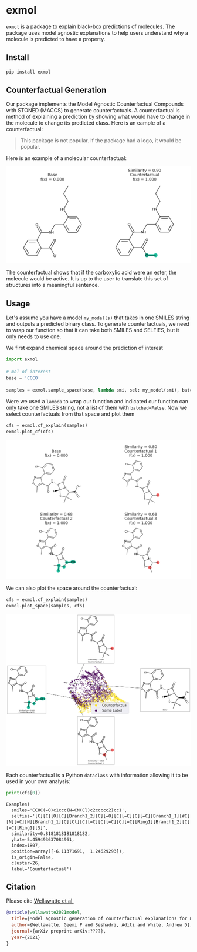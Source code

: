 # exmol

`exmol` is a package to explain black-box predictions of molecules. The package uses model agnostic explanations to help users understand why a molecule is predicted to have a property.

## Install

```sh
pip install exmol
```

## Counterfactual Generation

Our package implements the Model Agnostic Counterfactual Compounds with STONED (MACCS) to generate counterfactuals.
A counterfactual is method of explaining a prediction by showing what would have to change in the molecule to change its predicted class. Here is an eample of a counterfactual:

> This package is not popular. If the package had a logo, it would be popular. 

Here is an example of a molecular counterfactual:

<img src="/paper/counterfactual.png" width="600">

The counterfactual shows that if the carboxylic acid were an ester, the molecule would be active. It is up to the user to translate this set of structures into a meaningful sentence.

## Usage

Let's assume you have a model `my_model(s)` that takes in one SMILES string and outputs a predicted binary class.
To generate counterfactuals, we need to wrap our function so that it can take both SMILES and SELFIES, but
it only needs to use one.

We first expand chemical space around the prediction of interest

```py
import exmol

# mol of interest
base = 'CCCO'

samples = exmol.sample_space(base, lambda smi, sel: my_model(smi), batched=False)
```

Were we used a `lambda` to wrap our function and indicated our function can only take one SMILES string, not a list of them with `batched=False`. 
Now we select counterfactuals from that space and plot them

```py
cfs = exmol.cf_explain(samples)
exmol.plot_cf(cfs)
```

<img src="/paper/rf-simple.png" width="600">

We can also plot the space around the counterfactual:

```py
cfs = exmol.cf_explain(samples)
exmol.plot_space(samples, cfs)
```
<img src="/paper/rf-space.png" width="600">

Each counterfactual is a Python `dataclass` with information allowing it to be used in your own analysis:

```py
print(cfs[0])
```
```
Examples(
  smiles='CCOC(=O)c1ccc(N=CN(Cl)c2ccccc2)cc1', 
  selfies='[C][C][O][C][Branch1_2][C][=O][C][=C][C][=C][Branch1_1][#C][N][=C][N][Branch1_1][C][Cl][C][=C][C][=C][C][=C][Ring1][Branch1_2][C][=C][Ring1][S]', 
  similarity=0.8181818181818182, 
  yhat=-5.459493637084961, 
  index=1807, 
  position=array([-6.11371691,  1.24629293]), 
  is_origin=False, 
  cluster=26, 
  label='Counterfactual')
```

## Citation

Please cite [Wellawatte et al.](https://arxiv.org/abs/)

```bibtex
@article{wellawatte2021model,
  title={Model agnostic generation of counterfactual explanations for molecules},
  author={Wellawatte, Geemi P and Seshadri, Aditi and White, Andrew D},
  journal={arXiv preprint arXiv:????},
  year={2021}
}
```
